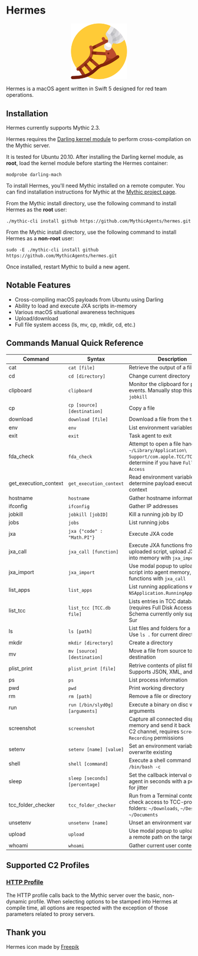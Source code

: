 # Hermes

<p align="center">
  <img alt="Hermes Logo" src="agent_icons/hermes.svg" height="30%" width="30%">
</p>

Hermes is a macOS agent written in Swift 5 designed for red team operations.

## Installation
Hermes currently supports Mythic 2.3.

Hermes requires the [Darling kernel module](https://github.com/darlinghq/darling/releases/download/v0.1.20210224/darling-dkms_0.1.20210224.testing_amd64.deb) to perform cross-compilation on the Mythic server.

It is tested for Ubuntu 20.10. After installing the Darling kernel module, as **root**, load the kernel module before starting the Hermes container:

```
modprobe darling-mach
```

To install Hermes, you'll need Mythic installed on a remote computer. You can find installation instructions for Mythic at the [Mythic project page](https://github.com/its-a-feature/Mythic/).

From the Mythic install directory, use the following command to install Hermes as the **root** user:

```
./mythic-cli install github https://github.com/MythicAgents/hermes.git
```

From the Mythic install directory, use the following command to install Hermes as a **non-root** user:

```
sudo -E ./mythic-cli install github https://github.com/MythicAgents/hermes.git
```

Once installed, restart Mythic to build a new agent.

## Notable Features
- Cross-compiling macOS payloads from Ubuntu using Darling
- Ability to load and execute JXA scripts in-memory
- Various macOS situational awareness techniques
- Upload/download
- Full file system access (ls, mv, cp, mkdir, cd, etc.)

## Commands Manual Quick Reference

Command | Syntax | Description
------- | ------ | -----------
cat | `cat [file]` | Retrieve the output of a file
cd | `cd [directory]` | Change current directory
clipboard | `clipboard` | Monitor the clipboard for paste events. Manually stop this job with `jobkill`
cp | `cp [source] [destination]` | Copy a file
download | `download [file]` | Download a file from the target
env | `env` | List environment variables
exit | `exit` | Task agent to exit
fda_check | `fda_check` | Attempt to open a file handle to `~/Library/Application\ Support/com.apple.TCC/TCC.db` to determine if you have `Full Disk Access`
get_execution_context | `get_execution_context` | Read environment variables to determine payload execution context
hostname | `hostname` | Gather hostname information
ifconfig | `ifconfig` | Gather IP addresses
jobkill | `jobkill [jobID]` | Kill a running job by ID
jobs | `jobs` | List running jobs
jxa | `jxa {"code" : "Math.PI"}` | Execute JXA code
jxa_call | `jxa_call [function]` | Execute JXA functions from an uploaded script, upload JXA scripts into memory with `jxa_import`
jxa_import | `jxa_import` | Use modal popup to upload JXA script into agent memory, call functions with `jxa_call`
list_apps | `list_apps` | List running applications with `NSApplication.RunningApplications`
list_tcc | `list_tcc [TCC.db file]` | Lists entries in TCC database (requires Full Disk Access). Schema currently only supports Big Sur
ls | `ls [path]` | List files and folders for a directory. Use `ls .` for current directory
mkdir | `mkdir [directory]` | Create a directory
mv | `mv [source] [destination]` | Move a file from source to destination
plist_print | `plist_print [file]` | Retrive contents of plist file. Supports JSON, XML, and binary
ps | `ps` | List process information
pwd | `pwd` | Print working directory
rm | `rm [path]` | Remove a file or directory
run | `run [/bin/slyd0g] [arguments]` | Execute a binary on disc with arguments
screenshot | `screenshot` | Capture all connected displays in-memory and send it back over the C2 channel, requires `Screen Recording` permissions
setenv | `setenv [name] [value]` | Set an environment variable, will overwrite existing
shell | `shell [command]` | Execute a shell command with `/bin/bash -c`
sleep | `sleep [seconds] [percentage]` | Set the callback interval of the agent in seconds with a percentage for jitter
tcc_folder_checker | `tcc_folder_checker` | Run from a Terminal context to check access to TCC-protected folders: `~/Downloads`, `~/Desktop`, `~/Documents`
unsetenv | `unsetenv [name]` | Unset an environment variable
upload | `upload` | Use modal popup to upload a file to a remote path on the target
whoami | `whoami` | Gather current user context

## Supported C2 Profiles

### [HTTP Profile](https://github.com/MythicC2Profiles/http)

The HTTP profile calls back to the Mythic server over the basic, non-dynamic profile. When selecting options to be stamped into Hermes at compile time, all options are respected with the exception of those parameters related to proxy servers.

## Thank you

Hermes icon made by [Freepik](https://www.flaticon.com/authors/freepik)
